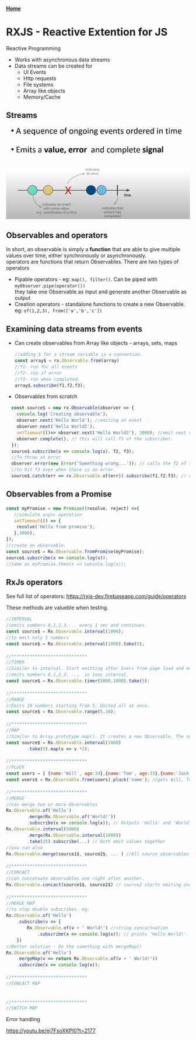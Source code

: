 **[Home](../../index.md)**  
# RXJS - Reactive Extention for JS
Reactive Programming

- Works with asynchronous data streams
- Data streams can be created for
  - UI Events
  - Http requests
  - File systems
  - Array like objects
  - Memory/Cache
  
## Streams
<img src="/assets/images/rxjs-stream.png" alt="drawing" width="600"/>

## Observables and operators
In short, an observable is simply a **function** that are able to give multiple values over time, either synchronously or asynchronously.   
operators are functions that return Observables. There are two types of operators    
- Pipable operators - eg: ```map(), filter()```. Can be piped with ```myObserver.pipe(operator())```     
		 they take one Observable as input and generate another Observable as output      
- Creation operators - standalone functions to create a new Observable. eg: ```of(1,2,3), from(['a','b','c'])```

## Examining data streams from events

- Can create observables from Array like objects - arrays, sets, maps 
  ```js
  //adding $ for a stream variable is a convention.
  const array$ = rx.Observable.from(array)
  //f1- run for all events
  //f2- run if error
  //f3- run when completed.
  array$.subscribe(f1,f2,f3); 
  ```
- Observables from scratch

```js
  const source$ = new rx.Observable(observer => {
  	console.log('Creating observable');
	observer.next('Hello World'); //emiting an event
	observer.next('Hello World2');
	setTimeout(()=> observer.next('Hello World3'), 3000); //emit next value after 3 secs.
	observer.complete(); // this will call f3 of the subscriber.
  });
  source$.subscribe(x => console.log(x), f2, f3);
  //To throw an error
  observer.error(new Error('Something wrong...')); // calls the f2 of the subscriber. But will not hit f3
  //to hit f3 even when there is an error.
  source$.catch(err => rx.Observable.of(err)).subscribe(f1,f2,f3); // of takes anything and fires an observalbe.
```
  
## Observables from a Promise

```js
const myPromise = new Promise((resolve, reject) =>{
   //simulate async operation
   setTimeout(() => {
   	resolve('Hello from promise');
   },3000);
});
//create an observable.
const source$ = Rx.Observable.fromPromise(myPromise);
source$.subscribe(x => console.log(x));
//same as myPromise.then(x => console.log(x));
```
## RxJs operators

See full list of operators: https://rxjs-dev.firebaseapp.com/guide/operators

These methods are valueble when testing. 

```js
//INTERVAL
//emits numbers 0,1,2,3,... every 1 sec and continues.
const source$ = Rx.Observable.interval(1000);
//to emit only 5 numbers
const source$ = Rx.Observable.interval(1000).take(5);

//*****************************
//TIMER
//Similer to interval. Start emitting after 5secs from page load and emits
//emits numbers 0,1,2,3, .... in 1sec interval.
const source$ = Rx.Observable.timer(5000,1000).take(5);

//*****************************
//RANGE
//Emits 10 numbers starting from 5. Emited all at once. 
const source$ = Rx.Observable.range(5,10);

//*****************************
//MAP
//Similar to Array.prototype.map(). It creates a new Observable. The subscriber gets output 0,2,4,6,8
const source$ = Rx.Observable.interval(1000)
		.take(5).map(v => v *2);

//*****************************
//PLUCK
const users = [ {name:'Will', age:34},{name:'Tom', age:33},{name:'Jack', age:35}]
const users$ = Rx.Observable.from(users).pluck('name'); //gets Will, Tom, Jack

//*****************************
//MERGE
//can merge two or more Observables
Rx.Observable.of('Hello')
		.merge(Rx.Observable.of('World!'))
		.subscribe(x => console.log(x)); // Outputs 'Hello' and 'World' seperately
Rx.Observable.interval(5000)
		.merge(Rx.Observable.interval(1000))
		.take(25).subscribe(...) // Both emit values together
//you can also
Rx.Observable.merge(source1$, source2$, ... ) //All source observables emit at the same time.

//*****************************
//CONCACT
//can concatnate observables one right after another.
Rx.Observable.concact(source1$, source2$) // source2 starts emiting once source1 is finished.

//*****************************
//MERGE MAP
//to stop double subscribes. eg:
Rx.Observable.of('Hello') 
	.subscribe(v => {
		Rx.Observable.of(v + ' World!') //string concactnation
			.subscribe(x => console.log(x)); // prints 'Hello World!'. But this method has some problems at cirtain places.
	})
//Better solution - Do the samething with mergeMap()
Rx.Observable.of('Hello')
	.mergeMap(v => return Rx.Observable.of(v + ' World!'))
	.subscribe(x => console.log(x));

//*****************************
//CONCACT MAP


//*****************************
//SWITCH MAP

```
Error handling  

https://youtu.be/ei7FsoXKPl0?t=2177
